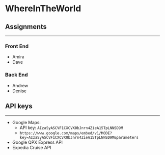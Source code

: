 # WhereInTheWorld

## Assignments ##
------------------
### Front End ###
* Amira
* Dave
### Back End ###
* Andrew
* Denise



## API keys ##
-----------
* Google Maps:
  * API key: `AIzaSyASCVF1CXCVX0bJnrn4ZieA15TpLNNSD9M`
  * `https://www.google.com/maps/embed/v1/MODE?key=AIzaSyASCVF1CXCVX0bJnrn4ZieA15TpLNNSD9M&parameters`
* Google QPX Express API
* Expedia Cruise API
